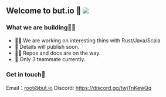 ## Welcome to but.io 👋 ![](https://views.whatilearened.today/views/github/but-io/but-io.svg)

### What we are building👩‍🍳
- 🙋‍♀️ We are working on interesting thins with Rust/Java/Scala
- 🌈 Details will publish soon.
- 👩‍💻 Repos and docs are on the way.
- 🍿 Only 3 teammate currently.

### Get in touch💬
Email：root@but.io
Discord: https://discord.gg/twjTnKewQq


<!--

**Here are some ideas to get you started:**

-->

